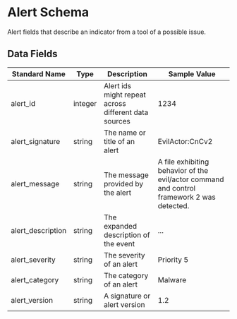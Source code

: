 # Alert Schema
Alert fields that describe an indicator from a tool of a possible issue.

## Data Fields

|Standard Name|Type|Description|Sample Value|
|---|---|---|---|
| alert_id          | integer | Alert ids might repeat across different data sources | 1234                                                                                       |
| alert_signature   | string  | The name or title of an alert                        | EvilActor:CnCv2                                                                            |
| alert_message     | string  | The message provided by the alert                    | A file exhibiting behavior of the evil/actor command and control framework 2 was detected. |
| alert_description | string  | The expanded description of the event                | ...                                                                                        |
| alert_severity    | string  | The severity of an alert                             | Priority 5                                                                                 |
| alert_category    | string  | The category of an alert                             | Malware                                                                                    |
| alert_version     | string  | A signature or alert version                         | 1.2                                                                                        |
